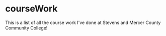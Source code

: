 # courseWork
This is a list of all the course work I've done at Stevens and Mercer County Community College!

